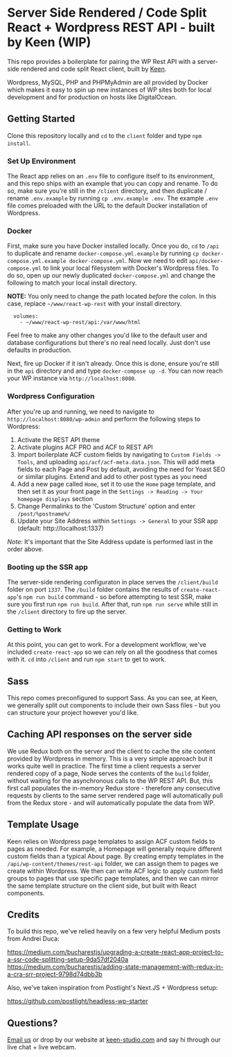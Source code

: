 # Server Side Rendered / Code Split React + Wordpress REST API - built by Keen (WIP)
This repo provides a boilerplate for pairing the WP Rest API with a server-side rendered and code split React client, built by [Keen](https://keen-studio.com).

Wordpress, MySQL, PHP and PHPMyAdmin are all provided by Docker which makes it easy to spin up new instances of WP sites both for local development and for production on hosts like DigitalOcean.

## Getting Started
Clone this repository locally and `cd` to the `client` folder and type `npm install`.

### Set Up Environment
The React app relies on an `.env` file to configure itself to its environment, and this repo ships with an example that you can copy and rename.  To do so, make sure you're still in the `/client` directory, and then duplicate / rename `.env.example` by running `cp .env.example .env`.  The example `.env` file comes preloaded with the URL to the default Docker installation of Wordpress.

### Docker
First, make sure you have Docker installed locally.  Once you do, `cd` to `/api` to duplicate and rename `docker-compose.yml.example` by running `cp docker-compose.yml.example docker-compose.yml`.  Now we need to edit `api/docker-compose.yml` to link your local filesystem with Docker's Wordpress files.  To do so, open up our newly duplicated `docker-compose.yml` and change the following to match your local install directory.  

**NOTE:** You only need to change the path located _before_ the colon. In this case, replace `~/www/react-wp-rest` with your install directory.

````
  volumes:
    - ~/www/react-wp-rest/api:/var/www/html
````

Feel free to make any other changes you'd like to the default user and database configurations but there's no real need locally.  Just don't use defaults in production.

Next, fire up Docker if it isn't already. Once this is done, ensure you're still in the `api` directory and and type `docker-compose up -d`.  You can now reach your WP instance via `http://localhost:8080`.

### Wordpress Configuration
After you're up and running, we need to navigate to `http://localhost:8080/wp-admin` and perform the following steps to Wordpress:

1. Activate the REST API theme
2. Activate plugins ACF PRO and ACF to REST API
3. Import boilerplate ACF custom fields by navigating to `Custom Fields -> Tools`, and uploading `api/acf/acf-meta.data.json`.  This will add meta fields to each Page and Post by default, avoiding the need for Yoast SEO or similar plugins.  Extend and add to other post types as you need
4. Add a new page called `Home`, set it to use the `Home` page template, and then set it as your front page in the `Settings -> Reading -> Your homepage displays` section
5. Change Permalinks to the 'Custom Structure' option and enter `/post/%postname%/`
6. Update your Site Address within `Settings -> General` to your SSR app (default: http://localhost:1337)

*Note:* It's important that the Site Address update is performed last in the order above.

### Booting up the SSR app

The server-side rendering configuraton in place serves the `/client/build` folder on port `1337`.  The `/build` folder contains the results of `create-react-app`'s `npm run build` command - so before attempting to test SSR, make sure you first run `npm run build`. After that, run `npm run serve` while still in the `/client` directory to fire up the server.

### Getting to Work

At this point, you can get to work. For a development workflow, we've included `create-react-app` so we can rely on all the goodness that comes with it. `cd` into `/client` and run `npm start` to get to work.

## Sass

This repo comes preconfigured to support Sass.  As you can see, at Keen, we generally split out components to include their own Sass files - but you can structure your project however you'd like.

## Caching API responses on the server side

We use Redux both on the server and the client to cache the site content provided by Wordpress in memory.  This is a very simple approach but it works quite well in practice.  The first time a client requests a server rendered copy of a page, Node serves the contents of the `build` folder, without waiting for the asynchronous calls to the WP REST API.  But, this first call populates the in-memory Redux store - therefore any consecutive requests by clients to the same server rendered page will automatically pull from the Redux store - and will automatically populate the data from WP.

## Template Usage

Keen relies on Wordpress page templates to assign ACF custom fields to pages as needed.  For example, a Homepage will generally require different custom fields than a typical About page.  By creating empty templates in the `/api/wp-content/themes/rest-api` folder, we can assign them to pages we create within Wordpress.  We then can write ACF logic to apply custom field groups to pages that use specific page templates, and then we can mirror the same template structure on the client side, but built with React components.

## Credits

To build this repo, we've relied heavily on a few very helpful Medium posts from Andrei Duca:

https://medium.com/bucharestjs/upgrading-a-create-react-app-project-to-a-ssr-code-splitting-setup-9da57df2040a
https://medium.com/bucharestjs/adding-state-management-with-redux-in-a-cra-srr-project-9798d74dbb3b

Also, we've taken inspiration from Postlight's Next.JS + Wordpress setup:

https://github.com/postlight/headless-wp-starter

## Questions?

[Email us](mailto:info@keen-studio.com) or drop by our website at [keen-studio.com](https://keen-studio.com) and say hi through our live chat + live webcam.
